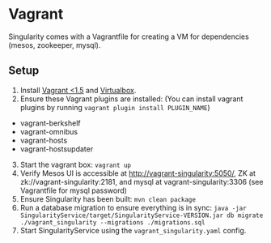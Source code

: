 # Vagrant

Singularity comes with a Vagrantfile for creating a VM for dependencies (mesos, zookeeper, mysql).

## Setup

1. Install [Vagrant <1.5](http://www.vagrantup.com/downloads.html) and [Virtualbox](https://www.virtualbox.org/wiki/Downloads).
2. Ensure these Vagrant plugins are installed: (You can install vagrant plugins by running `vagrant plugin install PLUGIN_NAME`)
 - vagrant-berkshelf
 - vagrant-omnibus
 - vagrant-hosts
 - vagrant-hostsupdater
3. Start the vagrant box: `vagrant up`
4. Verify Mesos UI is accessible at [http://vagrant-singularity:5050/](http://vagrant-singularity:5050/), ZK at zk://vagrant-singularity:2181, and mysql at vagrant-singularity:3306 (see Vagrantfile for mysql password)
5. Ensure Singularity has been built: `mvn clean package`
6. Run a database migration to ensure everything is in sync: `java -jar SingularityService/target/SingularityService-VERSION.jar db migrate ./vagrant_singularity --migrations ./migrations.sql`
7. Start SingularityService using the `vagrant_singularity.yaml` config.
